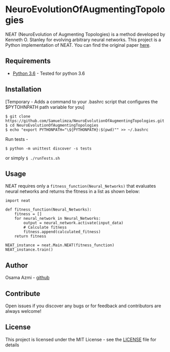 # NeuroEvolutionOfAugmentingTopologies
NEAT (NeuroEvolution of Augmenting Topologies) is a method developed by Kenneth O. Stanley for evolving arbitrary neural networks.
This project is a Python implementation of NEAT.
You can find the original paper [here](http://nn.cs.utexas.edu/downloads/papers/stanley.ec02.pdf).

## Requirements
* [Python 3.6](https://www.python.org/downloads/release/python-360/) - Tested for python 3.6

## Installation
[Temporary - Adds a command to your .bashrc script that configures the $PYTOHNPATH path variable for you]

```
$ git clone https://github.com/Samuelimza/NeuroEvolutionOfAugmentingTopologies.git
$ cd NeuroEvolutionOfAugmentingTopologies
$ echo "export PYTHONPATH="\${PYTHONPATH}:$(pwd)"" >> ~/.bashrc
```
Run tests -

`$ python -m unittest discover -s tests`

or simply `$ ./runTests.sh`

## Usage
NEAT requires only a `fitness_function(Neural_Networks)` that evaluates neural networks and returns the fitness in a list as shown below:

```
import neat

def fitness_function(Neural_Networks):
    fitness = []
    for neural_network in Neural_Networks:
        output = neural_network.activate(input_data)
        # Calculate fitness
        fitness.append(calculated_fitness)
    return fitness

NEAT_instance = neat.Main.NEAT(fitness_function)
NEAT_instance.train()
```

## Author
Osama Azmi - [github](https://github.com/Samuelimza)

## Contribute
Open issues if you discover any bugs or for feedback and contributors are always welcome!

## License
This project is licensed under the MIT License - see the [LICENSE](LICENSE) file for details 